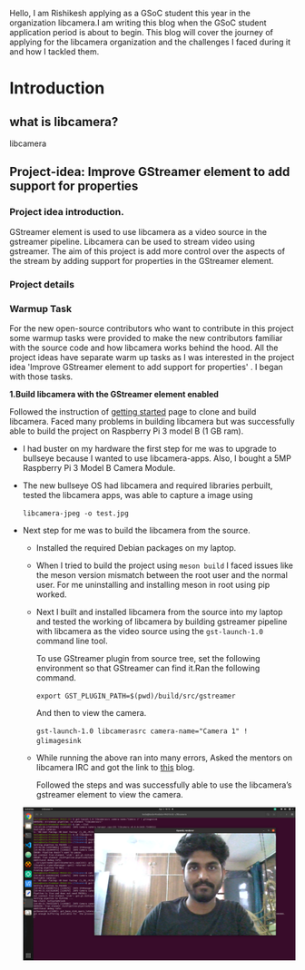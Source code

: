 
Hello, I am Rishikesh applying as a GSoC student this year in the organization libcamera.I am writing this blog when the GSoC student application period is about to begin. This blog will cover the journey of applying for the libcamera organization and the challenges I faced during it and how I tackled them.


# Introduction

## what is libcamera?
 libcamera



## Project-idea: Improve GStreamer element to add support for properties

### **Project idea introduction.**

GStreamer element is used to use libcamera as a video source in the gstreamer pipeline. Libcamera can be used to stream video using gstreamer. The aim of this project is add more control over the aspects of the stream by adding support for properties in the GStreamer element.

### **Project details**
### **Warmup Task**

For the new open-source contributors who want to contribute in this project some warmup tasks were provided to make the new contributors familiar with the source code and how libcamera works behind the hood. All the project ideas have separate warm up tasks as I was interested in the project idea 'Improve GStreamer element to add support for properties' . I began with those tasks.

**1.Build libcamera with the GStreamer element enabled**

Followed the instruction of [getting started](https://libcamera.org/getting-started.html) page to clone and build libcamera. Faced many problems in building libcamera but was successfully able to build the project on Raspberry Pi 3 model B (1 GB ram).

* I had buster on my hardware the first step for me was to upgrade to bullseye because I wanted to use libcamera-apps. Also, I bought a 5MP Raspberry Pi 3 Model B Camera Module.
* The new bullseye OS had libcamera and required libraries perbuilt, tested the libcamera apps, was able to capture a image using 

    `libcamera-jpeg -o test.jpg`
 
 * Next step for me was to build the libcamera from the source. 
    * Installed the required Debian packages on my laptop.
    * When I tried to build the project using `meson build` I faced issues like the meson version mismatch between the root user and the normal user. For me uninstalling and installing meson in root using pip worked.
    * Next I built and installed libcamera from the source into my laptop and tested the working of libcamera by building gstreamer pipeline with libcamera as the video source using the `gst-launch-1.0` command line tool.

        To use GStreamer plugin from source tree, set the following environment so that GStreamer can find it.Ran the following command.

        `export GST_PLUGIN_PATH=$(pwd)/build/src/gstreamer`

        And then to view the camera.

        `gst-launch-1.0 libcamerasrc camera-name="Camera 1" ! glimagesink`
    
    * While running the above ran into many errors, Asked the mentors on libcamera IRC and got the link to [this](https://ve0x10.in/blog/2021/libcamera-log/) blog.

        Followed the steps and was successfully able to use the libcamera’s gstreamer 
        element to view the camera.


    ![test_img_one](https://github.com/RISHI27-dot/GSoC_2022/blob/master/assets/test_img_one.png "test_img_one")



